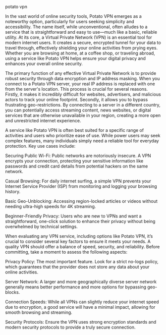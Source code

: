 potato vpn


In the vast world of online security tools, Potato VPN emerges as a noteworthy option, particularly for users seeking simplicity and accessibility. The name itself, while unconventional, often alludes to a service that is straightforward and easy to use—much like a basic, reliable utility. At its core, a Virtual Private Network (VPN) is an essential tool for modern internet users. It creates a secure, encrypted tunnel for your data to travel through, effectively shielding your online activities from prying eyes. Whether you are browsing at home, at a coffee shop, or traveling abroad, using a service like Potato VPN helps ensure your digital privacy and enhances your overall online security.



The primary function of any effective Virtual Private Network is to provide robust security through data encryption and IP address masking. When you connect to a Potato VPN server, your real IP address is replaced with one from the server's location. This process is crucial for several reasons. Firstly, it makes it incredibly difficult for websites, advertisers, and malicious actors to track your online footprint. Secondly, it allows you to bypass frustrating geo-restrictions. By connecting to a server in a different country, you can potentially access streaming content, news websites, or digital services that are otherwise unavailable in your region, creating a more open and unrestricted internet experience.



A service like Potato VPN is often best suited for a specific range of activities and users who prioritize ease of use. While power users may seek complex features, many individuals simply need a reliable tool for everyday protection. Key use cases include:




Securing Public Wi-Fi: Public networks are notoriously insecure. A VPN encrypts your connection, protecting your sensitive information like passwords and credit card details from potential hackers on the same network.


Casual Browsing: For daily internet surfing, a simple VPN prevents your Internet Service Provider (ISP) from monitoring and logging your browsing history.


Basic Geo-Unblocking: Accessing region-locked articles or videos without needing ultra-high speeds for 4K streaming.


Beginner-Friendly Privacy: Users who are new to VPNs and want a straightforward, one-click solution to enhance their privacy without being overwhelmed by technical settings.





When evaluating any VPN service, including options like Potato VPN, it’s crucial to consider several key factors to ensure it meets your needs. A quality VPN should offer a balance of speed, security, and reliability. Before committing, take a moment to assess the following aspects:




Privacy Policy: The most important feature. Look for a strict no-logs policy, which guarantees that the provider does not store any data about your online activities.


Server Network: A larger and more geographically diverse server network generally means better performance and more options for bypassing geo-blocks.


Connection Speeds: While all VPNs can slightly reduce your internet speed due to encryption, a good service will have a minimal impact, allowing for smooth browsing and streaming.


Security Protocols: Ensure the VPN uses strong encryption standards and modern security protocols to provide a truly secure connection.

